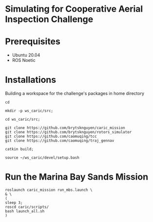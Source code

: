 # Simulating for Cooperative Aerial Inspection Challenge

# Prerequisites

* Ubuntu 20.04
* ROS Noetic

# Installations

Building a workspace for the challenge's packages in home directory

```
cd

mkdir -p ws_caric/src;

cd ws_caric/src;

git clone https://github.com/brytsknguyen/caric_mission
git clone https://github.com/brytsknguyen/rotors_simulator
git clone https://github.com/caomuqing/tcc
git clone https://github.com/caomuqing/traj_gennav

catkin build;

source ~/ws_caric/devel/setup.bash

```

# Run the Marina Bay Sands Mission

```
roslaunch caric_mission run_mbs.launch \
& \
(
sleep 3;
roscd caric/scripts/
bash launch_all.sh
)
```
